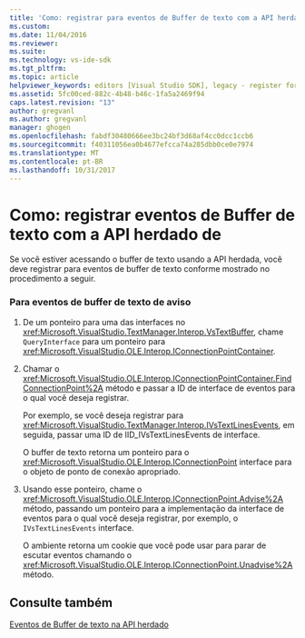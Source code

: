 ```yaml
---
title: 'Como: registrar para eventos de Buffer de texto com a API herdado | Microsoft Docs'
ms.custom: 
ms.date: 11/04/2016
ms.reviewer: 
ms.suite: 
ms.technology: vs-ide-sdk
ms.tgt_pltfrm: 
ms.topic: article
helpviewer_keywords: editors [Visual Studio SDK], legacy - register for text buffer events
ms.assetid: 5fc00ced-882c-4b48-b46c-1fa5a2469f94
caps.latest.revision: "13"
author: gregvanl
ms.author: gregvanl
manager: ghogen
ms.openlocfilehash: fabdf30480666ee3bc24bf3d68af4cc0dcc1ccb6
ms.sourcegitcommit: f40311056ea0b4677efcca74a285dbb0ce0e7974
ms.translationtype: MT
ms.contentlocale: pt-BR
ms.lasthandoff: 10/31/2017
---
```

# <a name="how-to-register-for-text-buffer-events-with-the-legacy-api"></a>Como: registrar eventos de Buffer de texto com a API herdado de
Se você estiver acessando o buffer de texto usando a API herdada, você deve registrar para eventos de buffer de texto conforme mostrado no procedimento a seguir.  
  
### <a name="to-advise-text-buffer-events"></a>Para eventos de buffer de texto de aviso  
  
1.  De um ponteiro para uma das interfaces no <xref:Microsoft.VisualStudio.TextManager.Interop.VsTextBuffer>, chame `QueryInterface` para um ponteiro para <xref:Microsoft.VisualStudio.OLE.Interop.IConnectionPointContainer>.  
  
2.  Chamar o <xref:Microsoft.VisualStudio.OLE.Interop.IConnectionPointContainer.FindConnectionPoint%2A> método e passar a ID de interface de eventos para o qual você deseja registrar.  
  
     Por exemplo, se você deseja registrar para <xref:Microsoft.VisualStudio.TextManager.Interop.IVsTextLinesEvents>, em seguida, passar uma ID de IID_IVsTextLinesEvents de interface.  
  
     O buffer de texto retorna um ponteiro para o <xref:Microsoft.VisualStudio.OLE.Interop.IConnectionPoint> interface para o objeto de ponto de conexão apropriado.  
  
3.  Usando esse ponteiro, chame o <xref:Microsoft.VisualStudio.OLE.Interop.IConnectionPoint.Advise%2A> método, passando um ponteiro para a implementação da interface de eventos para o qual você deseja registrar, por exemplo, o `IVsTextLinesEvents` interface.  
  
     O ambiente retorna um cookie que você pode usar para parar de escutar eventos chamando o <xref:Microsoft.VisualStudio.OLE.Interop.IConnectionPoint.Unadvise%2A> método.  
  
## <a name="see-also"></a>Consulte também  
 [Eventos de Buffer de texto na API herdado](../extensibility/text-buffer-events-in-the-legacy-api.md)